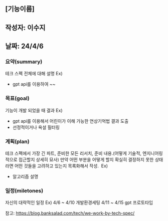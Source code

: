 ## [기능이름]

## 작성자: 이수지

## 날짜: 24/4/6

### 요약(summary)
테크 스펙 전체에 대해 설명
Ex) 
- gpt api를 이용하여 ~~

### 목표(goal)
기능이 개발 되었을 때 결과
Ex) 
- gpt api를 이용해서 어린이가 이해 가능한 연상기억법 결과 도출
- 선정적이거나 욕설 필터링 

### 계획(plan)
테크 스펙에서 가장 긴 파트, 준비한 모든 리서치, 준비 내용.(어떻게 기술적, 엔지니어링적으로 접근할지 상세히 묘사) 만약 어떤 부분을 어떻게 할지 확실히 결정하지 못한 상태라면 어떤 것들을 고려하고 있는지 목록화해서 작성. 
Ex)
- 알고리즘 설명

### 일정(miletones)
자신의 대략적인 일정
Ex) 
4/6 ~ 4/10 개발환경세팅
4/11 ~ 4/15 gpt 프로토타입 

참고: https://blog.banksalad.com/tech/we-work-by-tech-spec/
